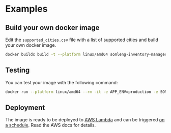 # Examples

## Build your own docker image

Edit the `supported_cities.csv` file with a list of supported cities and build your own docker image.

```bash
docker buildx build -t --platform linux/amd64 somleng-inventory-manager:example .
```

## Testing

You can test your image with the following command:

```bash
docker run --platform linux/amd64 --rm -it -e APP_ENV=production -e SOMLENG_API_KEY='somleng-carrier-api-key' -e SOMLENG_API_KEY='somleng-carrier-api-key' -e SKYETEL_USERNAME='skyetel-username' -e SKYETEL_PASSWORD='skyetel-password' -e MIN_STOCK=5 -e MAX_STOCK=10 -e SUPPLIER='skyetel' --entrypoint ./bin/somleng-inventory-manager somleng-inventory-manager:example --verbose --dry-run
```

## Deployment

The image is ready to be deployed to [AWS Lambda](https://docs.aws.amazon.com/lambda/latest/dg/ruby-image.html#ruby-image-instructions) and can be triggered [on a schedule](https://docs.aws.amazon.com/lambda/latest/dg/with-eventbridge-scheduler.html). Read the AWS docs for details.
